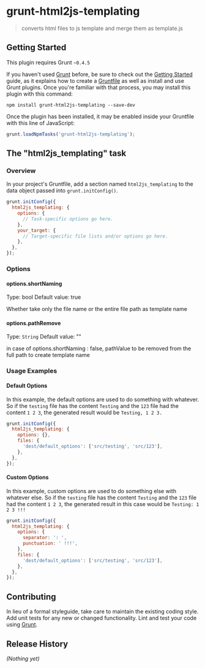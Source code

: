 # grunt-html2js-templating

> converts html files to js template and merge them as template.js

## Getting Started
This plugin requires Grunt `~0.4.5`

If you haven't used [Grunt](http://gruntjs.com/) before, be sure to check out the [Getting Started](http://gruntjs.com/getting-started) guide, as it explains how to create a [Gruntfile](http://gruntjs.com/sample-gruntfile) as well as install and use Grunt plugins. Once you're familiar with that process, you may install this plugin with this command:

```shell
npm install grunt-html2js-templating --save-dev
```

Once the plugin has been installed, it may be enabled inside your Gruntfile with this line of JavaScript:

```js
grunt.loadNpmTasks('grunt-html2js-templating');
```

## The "html2js_templating" task

### Overview
In your project's Gruntfile, add a section named `html2js_templating` to the data object passed into `grunt.initConfig()`.

```js
grunt.initConfig({
  html2js_templating: {
    options: {
      // Task-specific options go here.
    },
    your_target: {
      // Target-specific file lists and/or options go here.
    },
  },
});
```

### Options

#### options.shortNaming
Type: bool
Default value: true

Whether take only the file name or the entire file path as template name

#### options.pathRemove
Type: `String`
Default value: ""

in case of options.shortNaming : false, pathValue to be removed from the full path to create template name

### Usage Examples

#### Default Options
In this example, the default options are used to do something with whatever. So if the `testing` file has the content `Testing` and the `123` file had the content `1 2 3`, the generated result would be `Testing, 1 2 3.`

```js
grunt.initConfig({
  html2js_templating: {
    options: {},
    files: {
      'dest/default_options': ['src/testing', 'src/123'],
    },
  },
});
```

#### Custom Options
In this example, custom options are used to do something else with whatever else. So if the `testing` file has the content `Testing` and the `123` file had the content `1 2 3`, the generated result in this case would be `Testing: 1 2 3 !!!`

```js
grunt.initConfig({
  html2js_templating: {
    options: {
      separator: ': ',
      punctuation: ' !!!',
    },
    files: {
      'dest/default_options': ['src/testing', 'src/123'],
    },
  },
});
```

## Contributing
In lieu of a formal styleguide, take care to maintain the existing coding style. Add unit tests for any new or changed functionality. Lint and test your code using [Grunt](http://gruntjs.com/).

## Release History
_(Nothing yet)_
